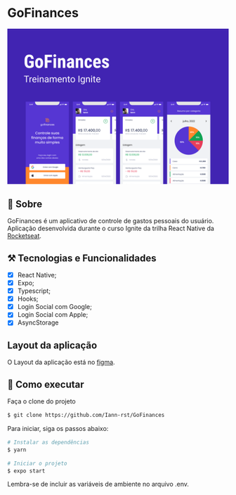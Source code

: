 # GoFinances
<div align="center">
  <img alt="Aplicativo gofinannces" src="./assets/projeto.png">
</div>

## 📌 Sobre
  GoFinances é um aplicativo de controle de gastos pessoais do usuário.
  Aplicação desenvolvida durante o curso Ignite da trilha React Native da [Rocketseat](https://www.rocketseat.com.br/index).

## ⚒ Tecnologias e Funcionalidades
  - [x] React Native;
  - [x] Expo;
  - [x] Typescript;
  - [x] Hooks;
  - [x] Login Social com Google;
  - [x] Login Social com Apple;
  - [x] AsyncStorage

## Layout da aplicação
  O Layout da aplicação está no [figma](https://www.figma.com/file/zzcgFJB3SNQTQBcGjhuOei/GoFinances-Ignite?node-id=0%3A1).

## :rocket: Como executar
Faça o clone do projeto

```bash
$ git clone https://github.com/Iann-rst/GoFinances
```
Para iniciar, siga os passos abaixo:

```bash
# Instalar as dependências
$ yarn
```
```bash
# Iniciar o projeto
$ expo start
```
Lembra-se de incluir as variáveis de ambiente no arquivo .env.


